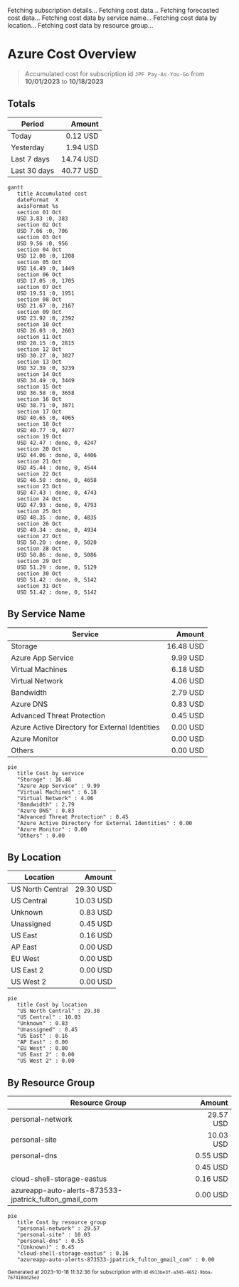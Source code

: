 Fetching subscription details...
Fetching cost data...
Fetching forecasted cost data...
Fetching cost data by service name...
Fetching cost data by location...
Fetching cost data by resource group...
# Azure Cost Overview

> Accumulated cost for subscription id `JPF Pay-As-You-Go` from **10/01/2023** to **10/18/2023**

## Totals

|Period|Amount|
|---|---:|
|Today|0.12 USD|
|Yesterday|1.94 USD|
|Last 7 days|14.74 USD|
|Last 30 days|40.77 USD|

```mermaid
gantt
   title Accumulated cost
   dateFormat  X
   axisFormat %s
   section 01 Oct
   USD 3.83 :0, 383
   section 02 Oct
   USD 7.06 :0, 706
   section 03 Oct
   USD 9.56 :0, 956
   section 04 Oct
   USD 12.08 :0, 1208
   section 05 Oct
   USD 14.49 :0, 1449
   section 06 Oct
   USD 17.05 :0, 1705
   section 07 Oct
   USD 19.51 :0, 1951
   section 08 Oct
   USD 21.67 :0, 2167
   section 09 Oct
   USD 23.92 :0, 2392
   section 10 Oct
   USD 26.03 :0, 2603
   section 11 Oct
   USD 28.15 :0, 2815
   section 12 Oct
   USD 30.27 :0, 3027
   section 13 Oct
   USD 32.39 :0, 3239
   section 14 Oct
   USD 34.49 :0, 3449
   section 15 Oct
   USD 36.58 :0, 3658
   section 16 Oct
   USD 38.71 :0, 3871
   section 17 Oct
   USD 40.65 :0, 4065
   section 18 Oct
   USD 40.77 :0, 4077
   section 19 Oct
   USD 42.47 : done, 0, 4247
   section 20 Oct
   USD 44.06 : done, 0, 4406
   section 21 Oct
   USD 45.44 : done, 0, 4544
   section 22 Oct
   USD 46.58 : done, 0, 4658
   section 23 Oct
   USD 47.43 : done, 0, 4743
   section 24 Oct
   USD 47.93 : done, 0, 4793
   section 25 Oct
   USD 48.35 : done, 0, 4835
   section 26 Oct
   USD 49.34 : done, 0, 4934
   section 27 Oct
   USD 50.20 : done, 0, 5020
   section 28 Oct
   USD 50.86 : done, 0, 5086
   section 29 Oct
   USD 51.29 : done, 0, 5129
   section 30 Oct
   USD 51.42 : done, 0, 5142
   section 31 Oct
   USD 51.42 : done, 0, 5142
```

## By Service Name

|Service|Amount|
|---|---:|
|Storage|16.48 USD|
|Azure App Service|9.99 USD|
|Virtual Machines|6.18 USD|
|Virtual Network|4.06 USD|
|Bandwidth|2.79 USD|
|Azure DNS|0.83 USD|
|Advanced Threat Protection|0.45 USD|
|Azure Active Directory for External Identities|0.00 USD|
|Azure Monitor|0.00 USD|
|Others|0.00 USD|

```mermaid
pie
   title Cost by service
   "Storage" : 16.48
   "Azure App Service" : 9.99
   "Virtual Machines" : 6.18
   "Virtual Network" : 4.06
   "Bandwidth" : 2.79
   "Azure DNS" : 0.83
   "Advanced Threat Protection" : 0.45
   "Azure Active Directory for External Identities" : 0.00
   "Azure Monitor" : 0.00
   "Others" : 0.00
```

## By Location

|Location|Amount|
|---|---:|
|US North Central|29.30 USD|
|US Central|10.03 USD|
|Unknown|0.83 USD|
|Unassigned|0.45 USD|
|US East|0.16 USD|
|AP East|0.00 USD|
|EU West|0.00 USD|
|US East 2|0.00 USD|
|US West 2|0.00 USD|

```mermaid
pie
   title Cost by location
   "US North Central" : 29.30
   "US Central" : 10.03
   "Unknown" : 0.83
   "Unassigned" : 0.45
   "US East" : 0.16
   "AP East" : 0.00
   "EU West" : 0.00
   "US East 2" : 0.00
   "US West 2" : 0.00
```

## By Resource Group

|Resource Group|Amount|
|---|---:|
|personal-network|29.57 USD|
|personal-site|10.03 USD|
|personal-dns|0.55 USD|
||0.45 USD|
|cloud-shell-storage-eastus|0.16 USD|
|azureapp-auto-alerts-873533-jpatrick_fulton_gmail_com|0.00 USD|

```mermaid
pie
   title Cost by resource group
   "personal-network" : 29.57
   "personal-site" : 10.03
   "personal-dns" : 0.55
   "(Unknown)" : 0.45
   "cloud-shell-storage-eastus" : 0.16
   "azureapp-auto-alerts-873533-jpatrick_fulton_gmail_com" : 0.00
```

<sup>Generated at 2023-10-18 11:32:36 for subscription with id `4913be3f-a345-4652-9bba-767418dd25e3`</sup>
